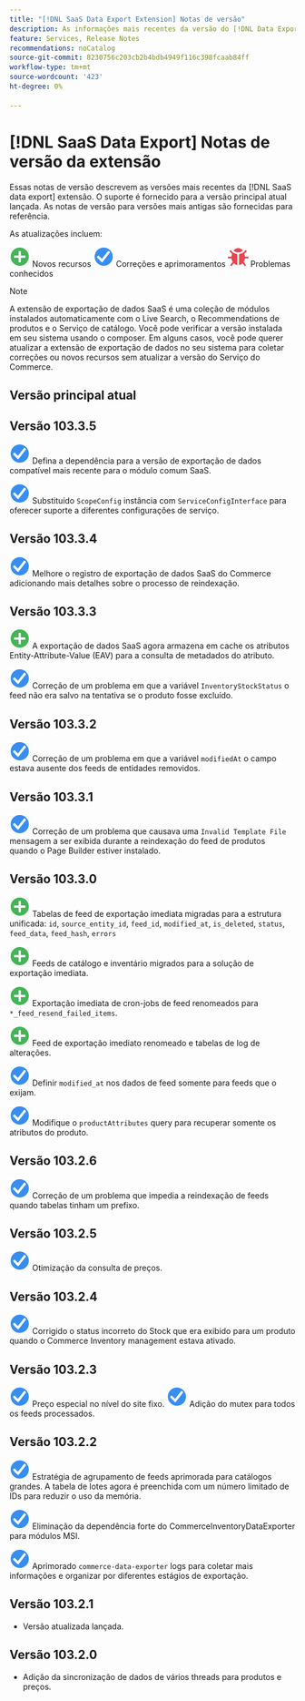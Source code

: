 ```yaml
---
title: "[!DNL SaaS Data Export Extension] Notas de versão"
description: As informações mais recentes da versão do [!DNL Data Export Extension] para Adobe Commerce.
feature: Services, Release Notes
recommendations: noCatalog
source-git-commit: 8230756c203cb2b4bdb4949f116c398fcaab84ff
workflow-type: tm+mt
source-wordcount: '423'
ht-degree: 0%

---
```


# [!DNL SaaS Data Export] Notas de versão da extensão

Essas notas de versão descrevem as versões mais recentes da [!DNL SaaS data export] extensão. O suporte é fornecido para a versão principal atual lançada. As notas de versão para versões mais antigas são fornecidas para referência.

As atualizações incluem:

![Novo](../assets/new.svg) Novos recursos
![Correção](../assets/fix.svg) Correções e aprimoramentos
![Bug](../assets/bug.svg) Problemas conhecidos


>[!NOTE]
>
>A extensão de exportação de dados SaaS é uma coleção de módulos instalados automaticamente com o Live Search, o Recommendations de produtos e o Serviço de catálogo. Você pode verificar a versão instalada em seu sistema usando o composer. Em alguns casos, você pode querer atualizar a extensão de exportação de dados no seu sistema para coletar correções ou novos recursos sem atualizar a versão do Serviço do Commerce.

## Versão principal atual

## Versão 103.3.5

![Correção](../assets/fix.svg) Defina a dependência para a versão de exportação de dados compatível mais recente para o módulo comum SaaS.

![Correção](../assets/fix.svg) Substituído `ScopeConfig` instância com `ServiceConfigInterface` para oferecer suporte a diferentes configurações de serviço.

## Versão 103.3.4

![Correção](../assets/fix.svg) Melhore o registro de exportação de dados SaaS do Commerce adicionando mais detalhes sobre o processo de reindexação.

## Versão 103.3.3

![Novo](../assets/new.svg) A exportação de dados SaaS agora armazena em cache os atributos Entity-Attribute-Value (EAV) para a consulta de metadados do atributo.

![Correção](../assets/fix.svg) Correção de um problema em que a variável `InventoryStockStatus` o feed não era salvo na tentativa se o produto fosse excluído.

## Versão 103.3.2

![Correção](../assets/fix.svg) Correção de um problema em que a variável `modifiedAt` o campo estava ausente dos feeds de entidades removidos.

## Versão 103.3.1

![Correção](../assets/fix.svg) Correção de um problema que causava uma `Invalid Template File` mensagem a ser exibida durante a reindexação do feed de produtos quando o Page Builder estiver instalado.

## Versão 103.3.0

![Novo](../assets/new.svg) Tabelas de feed de exportação imediata migradas para a estrutura unificada:
`id`, `source_entity_id`, `feed_id`, `modified_at`, `is_deleted`, `status`, `feed_data`, `feed_hash`, `errors`

![Novo](../assets/new.svg) Feeds de catálogo e inventário migrados para a solução de exportação imediata.

![Novo](../assets/new.svg) Exportação imediata de cron-jobs de feed renomeados para `*_feed_resend_failed_items`.

![Novo](../assets/new.svg) Feed de exportação imediato renomeado e tabelas de log de alterações.

![Correção](../assets/fix.svg) Definir `modified_at` nos dados de feed somente para feeds que o exijam.

![Correção](../assets/fix.svg) Modifique o `productAttributes` query para recuperar somente os atributos do produto.

## Versão 103.2.6

![Correção](../assets/fix.svg) Correção de um problema que impedia a reindexação de feeds quando tabelas tinham um prefixo.

## Versão 103.2.5

![Correção](../assets/fix.svg) Otimização da consulta de preços.

## Versão 103.2.4

![Correção](../assets/fix.svg) Corrigido o status incorreto do Stock que era exibido para um produto quando o Commerce Inventory management estava ativado.

## Versão 103.2.3

![Correção](../assets/fix.svg) Preço especial no nível do site fixo.
![Correção](../assets/fix.svg) Adição do mutex para todos os feeds processados.


## Versão 103.2.2

![Correção](../assets/fix.svg) Estratégia de agrupamento de feeds aprimorada para catálogos grandes. A tabela de lotes agora é preenchida com um número limitado de IDs para reduzir o uso da memória.

![Correção](../assets/fix.svg) Eliminação da dependência forte do CommerceInventoryDataExporter para módulos MSI.

![Correção](../assets/fix.svg) Aprimorado `commerce-data-exporter` logs para coletar mais informações e organizar por diferentes estágios de exportação.

## Versão 103.2.1

- Versão atualizada lançada.

## Versão 103.2.0

- Adição da sincronização de dados de vários threads para produtos e preços.

